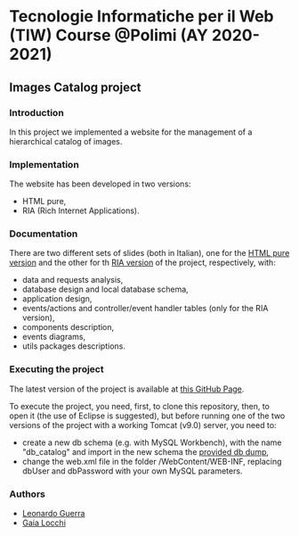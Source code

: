 # Tecnologie Informatiche per il Web (TIW) Course @Polimi (AY 2020-2021)

## Images Catalog project

### Introduction
In this project we implemented a website for the management of a hierarchical catalog of images.

### Implementation
The website has been developed in two versions:
- HTML pure,
- RIA (Rich Internet Applications).

### Documentation
There are two different sets of slides (both in Italian), one for the [HTML pure version](https://github.com/leoguerra8/TIWProject/tree/master/Documentazione/HTML.pdf) and the other for th [RIA version](https://github.com/leoguerra8/TIWProject/tree/master/Documentazione/RIA.pdf) of the project, respectively, with:
- data and requests analysis,
- database design and local database schema,
- application design,
- events/actions and controller/event handler tables (only for the RIA version),
- components description,
- events diagrams,
- utils packages descriptions. 

### Executing the project
The latest version of the project is available at [this GitHub Page](https://github.com/leoguerra8/TIWProject).

To execute the project, you need, first, to clone this repository, then, to open it (the use of Eclipse is suggested), but before running one of the two versions of the project with a working Tomcat (v9.0) server, you need to:
- create a new db schema (e.g. with MySQL Workbench), with the name "db_catalog" and import in the new schema the [provided db dump](https://github.com/leoguerra8/TIWProject/blob/master/dbDump.sql),
- change the web.xml file in the folder /WebContent/WEB-INF, replacing dbUser and dbPassword with your own MySQL parameters.

### Authors
- [Leonardo Guerra](https://github.com/leoguerra8)
- [Gaia Locchi](https://github.com/gaialocchi)
